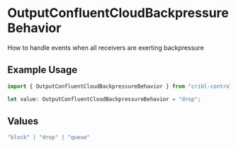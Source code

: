 # OutputConfluentCloudBackpressureBehavior

How to handle events when all receivers are exerting backpressure

## Example Usage

```typescript
import { OutputConfluentCloudBackpressureBehavior } from "cribl-control-plane/models";

let value: OutputConfluentCloudBackpressureBehavior = "drop";
```

## Values

```typescript
"block" | "drop" | "queue"
```